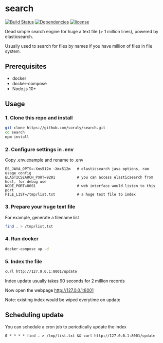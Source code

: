 # search
[![Build Status](https://travis-ci.org/soruly/search.svg?branch=master)](https://travis-ci.org/soruly/search)
[![Dependencies](https://david-dm.org/soruly/search/status.svg)](https://david-dm.org/soruly/search)
[![license](https://img.shields.io/github/license/soruly/search.svg)](https://raw.githubusercontent.com/soruly/search/master/LICENSE)

Dead simple search engine for huge a text file (> 1 million lines), powered by elasticsearch. 

Usually used to search for files by names if you have million of files in file system.

## Prerequisites

- docker
- docker-compose
- Node.js 10+

## Usage

### 1. Clone this repo and install
```bash
git clone https://github.com/soruly/search.git
cd search
npm install
```

### 2. Configure settings in .env
Copy .env.example and rename to .env
```
ES_JAVA_OPTS=-Xms512m -Xmx512m   # elasticsearch java options, ram usage config
ELASTICSEARCH_PORT=9201          # you can access elasticsearch from host, for debug use
NODE_PORT=8001                   # web interface would listen to this port
FILE_LIST=/tmp/list.txt          # a huge text file to index
```

### 3. Prepare your huge text file
For example, generate a filename list
```bash
find . > /tmp/list.txt
```

### 4. Run docker
```bash
docker-compose up -d
```

### 5. Index the file
```bash
curl http://127.0.0.1:8001/update
```
Index update usually takes 90 seconds for 2 million records

Now open the webpage http://127.0.0.1:8001

Note: existing index would be wiped everytime on update

## Scheduling update
You can schedule a cron job to periodically update the index
```
0 * * * * find . > /tmp/list.txt && curl http://127.0.0.1:8001/update
```
